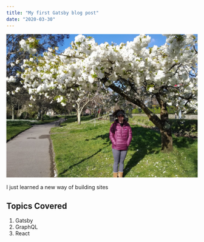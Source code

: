```yaml
---
title: "My first Gatsby blog post"
date: "2020-03-30"
---
```


![son of man](spring20.jpg)

I just learned a new way of building sites

## Topics Covered

1. Gatsby
2. GraphQL
3. React
